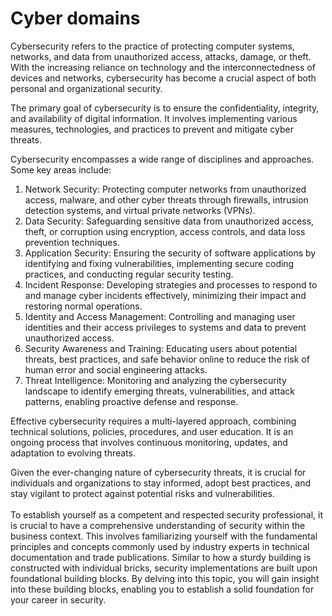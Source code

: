 # Cyber domains

Cybersecurity refers to the practice of protecting computer systems, networks, and data from unauthorized access, attacks, damage, or theft. With the increasing reliance on technology and the interconnectedness of devices and networks, cybersecurity has become a crucial aspect of both personal and organizational security.

The primary goal of cybersecurity is to ensure the confidentiality, integrity, and availability of digital information. It involves implementing various measures, technologies, and practices to prevent and mitigate cyber threats.

Cybersecurity encompasses a wide range of disciplines and approaches. Some key areas include:

1. Network Security: Protecting computer networks from unauthorized access, malware, and other cyber threats through firewalls, intrusion detection systems, and virtual private networks (VPNs).
2. Data Security: Safeguarding sensitive data from unauthorized access, theft, or corruption using encryption, access controls, and data loss prevention techniques.
3. Application Security: Ensuring the security of software applications by identifying and fixing vulnerabilities, implementing secure coding practices, and conducting regular security testing.
4. Incident Response: Developing strategies and processes to respond to and manage cyber incidents effectively, minimizing their impact and restoring normal operations.
5. Identity and Access Management: Controlling and managing user identities and their access privileges to systems and data to prevent unauthorized access.
6. Security Awareness and Training: Educating users about potential threats, best practices, and safe behavior online to reduce the risk of human error and social engineering attacks.
7. Threat Intelligence: Monitoring and analyzing the cybersecurity landscape to identify emerging threats, vulnerabilities, and attack patterns, enabling proactive defense and response.

Effective cybersecurity requires a multi-layered approach, combining technical solutions, policies, procedures, and user education. It is an ongoing process that involves continuous monitoring, updates, and adaptation to evolving threats.

Given the ever-changing nature of cybersecurity threats, it is crucial for individuals and organizations to stay informed, adopt best practices, and stay vigilant to protect against potential risks and vulnerabilities.\
\
To establish yourself as a competent and respected security professional, it is crucial to have a comprehensive understanding of security within the business context. This involves familiarizing yourself with the fundamental principles and concepts commonly used by industry experts in technical documentation and trade publications. Similar to how a sturdy building is constructed with individual bricks, security implementations are built upon foundational building blocks. By delving into this topic, you will gain insight into these building blocks, enabling you to establish a solid foundation for your career in security.
